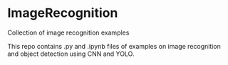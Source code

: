 # ImageRecognition
Collection of image recognition examples

This repo contains .py and .ipynb files of examples 
on image recognition and object detection using CNN and YOLO.
